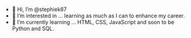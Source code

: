 - 👋 Hi, I’m @stephiek87
- 👀 I’m interested in ... learning as much as I can to enhance my career.
- 🌱 I’m currently learning ... HTML, CSS, JavaScript and soon to be Python and SQL.

<!---
stephiek87/stephiek87 is a ✨ special ✨ repository because its `README.md` (this file) appears on your GitHub profile.
You can click the Preview link to take a look at your changes.
--->
